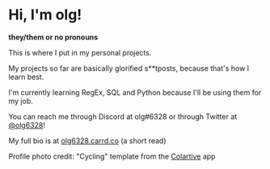 # Hi, I'm olg!

**they/them or no pronouns**

This is where I put in my personal projects. 

My projects so far are basically glorified s\*\*tposts, because that's how I learn best. 

I'm currently learning RegEx, SQL and Python because I'll be using them for my job.

You can reach me through Discord at olg#6328 or through Twitter at [@olg6328](https://twitter.com/olg6328)!

My full bio is at [olg6328.carrd.co](https://olg6328.carrd.co) (a short read)

Profile photo credit: "Cycling" template from the [Colartive](https://play.google.com/store/apps/details?id=com.colartive.wallpapers&hl=en_US&gl=US) app

<!---
olg6328/olg6328 is a ✨ special ✨ repository because its `README.md` (this file) appears on your GitHub profile.
You can click the Preview link to take a look at your changes.
--->
